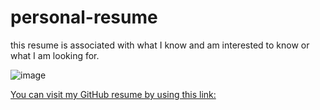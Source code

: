 # personal-resume
this resume is associated with what I know and am interested to know or what I am looking for.

![image](https://github.com/innocentmanzi/personal-resume/assets/116680024/5ad41dd9-7999-40be-8a31-5ea3f5d76743)

[You can visit my GitHub resume by using this link:](https://innocentmanzi.github.io/personal-resume/)
